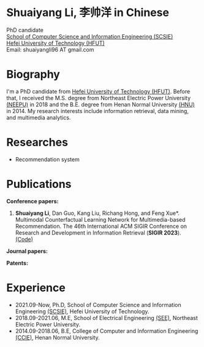 <!-- ---
permalink: /
title: "Shuaiyang Li"
excerpt: "About me"
author_profile: true
redirect_from: 
  - /about/
  - /about.html
--- -->

Shuaiyang Li, 李帅洋 in Chinese
======

PhD candidate  <br>
[School of Computer Science and Information Engineering (SCSIE)](http://ci.hfut.edu.cn/)  <br>
[Hefei University of Technology (HFUT)](http://www.hfut.edu.cn/) <br>
Email: shuaiyangli96 AT gmail.com  <br>

Biography
======
I'm a PhD candidate from [Hefei University of Technology (HFUT)](http://www.hfut.edu.cn/). Before that, I received the M.S. degree from Northeast Electric Power University [(NEEPU)](http://www.neepu.edu.cn/) in 2018 and the B.E. degree from Henan Normal University [(HNU)](https://www.htu.edu.cn/) in 2014. My research interests include information retrieval, data mining, and multimedia analytics.

Researches
======
- Recommendation system

Publications
======
**Conference papers:**
1. **Shuaiyang Li**, Dan Guo, Kang Liu, Richang Hong, and Feng Xue*. Multimodal Counterfactual Learning Network for Multimedia-based Recommendation. The 46th International ACM SIGIR Conference on Research and Development in Information Retrieval (**SIGIR 2023**). [(Code)](https://github.com/shuaiyangli/MCLN)

**Journal papers:**

**Patents:**


Experience
======
- 2021.09-Now, Ph.D, School of Computer Science and Information Engineering [(SCSIE)](http://ci.hfut.edu.cn/), Hefei University of Technology.
- 2018.09-2021.06, M.E, School of Electrical Engineering [(SEE)](https://ee.neepu.edu.cn/), Northeast Electric Power University.
- 2014.09-2018.06, B.E, College of Computer and Information Engineering [(CCIE)](https://www.htu.edu.cn/cs/main.htm), Henan Normal University.


